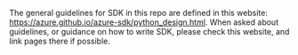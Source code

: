 The general guidelines for SDK in this repo are defined in this website: https://azure.github.io/azure-sdk/python_design.html. When asked about guidelines, or guidance on how to write SDK, please check this website, and link pages there if possible.

